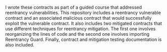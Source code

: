 I wrote these contracts as part of a guided course that addressed reentrancy vulnerabilities. This repository includes a reentrancy vulnerable contract and an associated malicious contract that would successfully exploit the vulnerable contract. It also includes two mitigated contracts that use different techniques for reentrancy mitigation. The first one involves reorganizing the lines of code and the second one involves importing Reentrancy Guard. Finally, contract and mitigation testing documentation is also included. 
